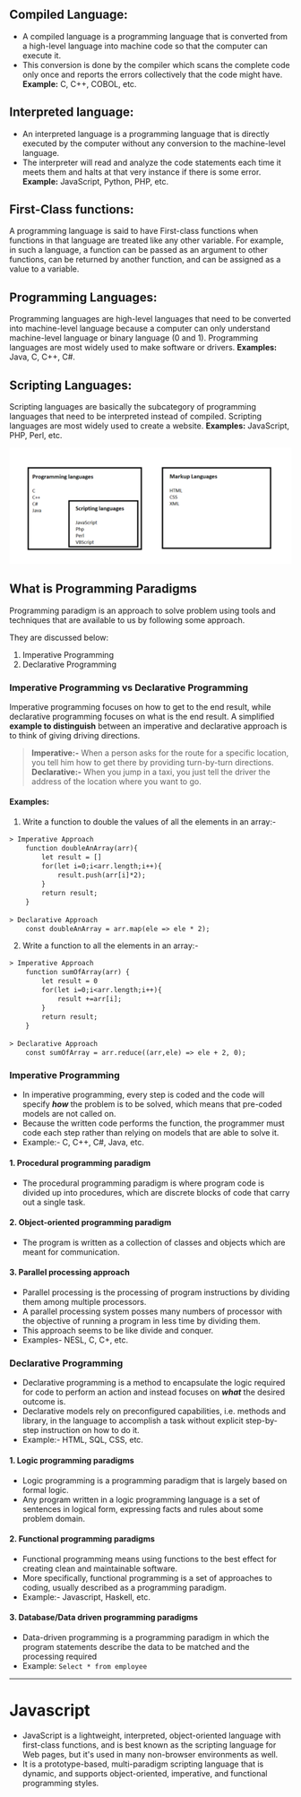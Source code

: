 ## Compiled Language:

- A compiled language is a programming language that is converted from a high-level language into machine code so that the computer can execute it.
- This conversion is done by the compiler which scans the complete code only once and reports the errors collectively that the code might have.
  **Example:** C, C++, COBOL, etc.

## Interpreted language:

- An interpreted language is a programming language that is directly executed by the computer without any conversion to the machine-level language.
- The interpreter will read and analyze the code statements each time it meets them and halts at that very instance if there is some error.
  **Example:** JavaScript, Python, PHP, etc.

## First-Class functions:

A programming language is said to have First-class functions when functions in that language are treated like any other variable. For example, in such a language, a function can be passed as an argument to other functions, can be returned by another function, and can be assigned as a value to a variable.

## Programming Languages:

Programming languages are high-level languages that need to be converted into machine-level language because a computer can only understand machine-level language or binary language (0 and 1).
Programming languages are most widely used to make software or drivers.
**Examples:** Java, C, C++, C#.

## Scripting Languages:

Scripting languages are basically the subcategory of programming languages that need to be interpreted instead of compiled.
Scripting languages are most widely used to create a website.
**Examples:** JavaScript, PHP, Perl, etc.

![Image](/Assests/Images/ProgrammingLang.png)

## What is Programming Paradigms

Programming paradigm is an approach to solve problem using tools and techniques that are available to us by following some approach.

They are discussed below:

1. Imperative Programming
2. Declarative Programming

### Imperative Programming vs Declarative Programming

Imperative programming focuses on how to get to the end result, while declarative programming focuses on what is the end result.
A simplified **example to distinguish** between an imperative and declarative approach is to think of giving driving directions.

> **Imperative:-** When a person asks for the route for a specific location, you tell him how to get there by providing turn-by-turn directions.
> **Declarative:-** When you jump in a taxi, you just tell the driver the address of the location where you want to go.

#### Examples:

1. Write a function to double the values of all the elements in an array:-

```
> Imperative Approach
	function doubleAnArray(arr){
		let result = []
		for(let i=0;i<arr.length;i++){
			result.push(arr[i]*2);
		}
		return result;
	}

> Declarative Approach
	const doubleAnArray = arr.map(ele => ele * 2);
```

2. Write a function to all the elements in an array:-

```
> Imperative Approach
	function sumOfArray(arr) {
		let result = 0
		for(let i=0;i<arr.length;i++){
			result +=arr[i];
		}
		return result;
	}

> Declarative Approach
	const sumOfArray = arr.reduce((arr,ele) => ele + 2, 0);
```

### Imperative Programming

- In imperative programming, every step is coded and the code will specify **_how_** the problem is to be solved, which means that pre-coded models are not called on.
- Because the written code performs the function, the programmer must code each step rather than relying on models that are able to solve it.
- Example:- C, C++, C#, Java, etc.

#### 1. Procedural programming paradigm

- The procedural programming paradigm is where program code is divided up into procedures, which are discrete blocks of code that carry out a single task.

#### 2. Object-oriented programming paradigm

- The program is written as a collection of classes and objects which are meant for communication.

#### 3. Parallel processing approach

- Parallel processing is the processing of program instructions by dividing them among multiple processors.
- A parallel processing system posses many numbers of processor with the objective of running a program in less time by dividing them.
- This approach seems to be like divide and conquer.
- Examples- NESL, C, C+, etc.

### Declarative Programming

- Declarative programming is a method to encapsulate the logic required for code to perform an action and instead focuses on **_what_** the desired outcome is.
- Declarative models rely on preconfigured capabilities, i.e. methods and library, in the language to accomplish a task without explicit step-by-step instruction on how to do it.
- Example:- HTML, SQL, CSS, etc.

#### 1. Logic programming paradigms

- Logic programming is a programming paradigm that is largely based on formal logic.
- Any program written in a logic programming language is a set of sentences in logical form, expressing facts and rules about some problem domain.

#### 2. Functional programming paradigms

- Functional programming means using functions to the best effect for creating clean and maintainable software.
- More specifically, functional programming is a set of approaches to coding, usually described as a programming paradigm.
- Example:- Javascript, Haskell, etc.

#### 3. Database/Data driven programming paradigms

- Data-driven programming is a programming paradigm in which the program statements describe the data to be matched and the processing required
- Example: `Select * from employee`

---

# Javascript

- JavaScript is a lightweight, interpreted, object-oriented language with first-class functions, and is best known as the scripting language for Web pages, but it's used in many non-browser environments as well.
- It is a prototype-based, multi-paradigm scripting language that is dynamic, and supports object-oriented, imperative, and functional programming styles.
